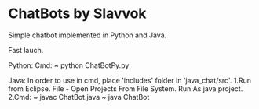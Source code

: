 # ChatBots by Slavvok

Simple chatbot implemented in Python and Java. 

Fast lauch. 

Python:
  Cmd:
  ~ python ChatBotPy.py

Java:
In order to use in cmd, place 'includes' folder in 'java_chat/src'.
  1.Run from Eclipse. 
    File - Open Projects From File System.
    Run As java project. 
 2.Cmd:
  ~ javac ChatBot.java
  ~ java ChatBot

  
